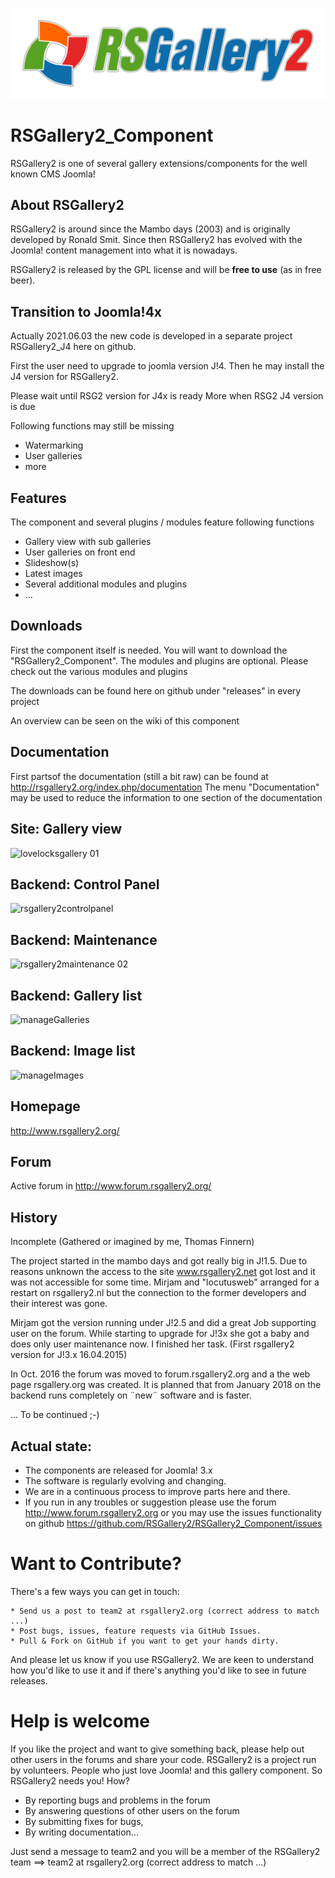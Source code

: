 ![RSGallery logo with text](https://github.com/RSGallery2/RSGallery2_Project/blob/master/RSGallery2_Logo/RSG2_logoText.svg) 

# RSGallery2_Component
RSGallery2 is one of several gallery extensions/components for the well known CMS Joomla!

## About RSGallery2
RSGallery2 is around since the Mambo days (2003) and is originally developed by Ronald Smit. Since then RSGallery2 has evolved with the Joomla! content management into what it is nowadays.

RSGallery2 is released by the GPL license and will be **free to use** (as in free beer).

## Transition to Joomla!4x 

Actually 2021.06.03 the new code is developed in a separate project RSGallery2_J4 here on github.

First the user need to upgrade to joomla version J!4. Then he may install the J4 version for RSGallery2.

Please wait until RSG2 version for J4x is ready 
More when RSG2 J4 version is due

Following functions may still be missing
* Watermarking
* User galleries
* more


## Features
The component and several plugins / modules feature following functions
* Gallery view with sub galleries
* User galleries on front end
* Slideshow(s)
* Latest images
* Several additional modules and plugins
* ...

## Downloads
First the component itself is needed. You will want to download the "RSGallery2_Component". The modules and plugins are optional. Please check out the various modules and plugins

The downloads can be found here on github under "releases" in every project

An overview can be seen on the wiki of this component


## Documentation

First partsof the documentation (still a bit raw) can be found at http://rsgallery2.org/index.php/documentation
The menu "Documentation" may be used to reduce the information to one section of the documentation

## Site: Gallery view

![lovelocksgallery 01](https://cloud.githubusercontent.com/assets/7040580/10307011/60de773e-6c2b-11e5-8008-1061454e6720.png)

## Backend: Control Panel

![rsgallery2controlpanel](https://cloud.githubusercontent.com/assets/7040580/15866364/8ce88422-2cde-11e6-8119-86ed585bfcfc.png)

## Backend: Maintenance

![rsgallery2maintenance 02](https://cloud.githubusercontent.com/assets/7040580/15866405/bcb2bb96-2cde-11e6-828f-3952e4fe6cb7.png)

## Backend: Gallery list

![manageGalleries](https://cloud.githubusercontent.com/assets/7040580/21498906/47f6dd8a-cc31-11e6-9a2a-173f87546d12.png)

## Backend: Image list

![manageImages](https://cloud.githubusercontent.com/assets/7040580/21499132/56c17b8e-cc33-11e6-8f7b-235b8da22bf6.png)

## Homepage

http://www.rsgallery2.org/

## Forum

Active forum in http://www.forum.rsgallery2.org/

## History
Incomplete (Gathered or imagined by me, Thomas Finnern)

The project started in the mambo days and got really big in J!1.5. Due to reasons unknown the access to the site www.rsgallery2.net got lost and it was not accessible for some time. Mirjam and "locutusweb" arranged for a restart on rsgallery2.nl but the connection to the former developers and their interest was gone.

Mirjam got the version running under J!2.5 and did a great Job supporting user on the forum. While starting to upgrade for J!3x she got a baby and does only user maintenance now. I finished her task. (First rsgallery2 version for J!3.x 16.04.2015)

In Oct. 2016 the forum was moved to forum.rsgallery2.org and a the web page rsgallery.org was created.
It is planned that from January 2018 on the backend runs completely on ¨new¨ software and is faster.

...   To be continued ;-)

## Actual state:
* The components are released for Joomla! 3.x
* The software is regularly evolving and changing.
* We are in a continuous process to improve parts here and there.
* If you run in any troubles or suggestion please use the forum http://www.forum.rsgallery2.org
  or you may use the issues functionality on github  https://github.com/RSGallery2/RSGallery2_Component/issues

# Want to Contribute?

There's a few ways you can get in touch:

    * Send us a post to team2 at rsgallery2.org (correct address to match ...)
    * Post bugs, issues, feature requests via GitHub Issues.
    * Pull & Fork on GitHub if you want to get your hands dirty.

And please let us know if you use RSGallery2. We are keen to understand how you'd like to use it and if there's anything you'd like to see in future releases.

# Help is welcome

If you like the project and want to give something back, please help out other users in the forums and share your code.
RSGallery2 is a project run by volunteers. People who just love Joomla! and this gallery component. So RSGallery2 needs you!
How? 
* By reporting bugs and problems in the forum
* By answering questions of other users on the forum
* By submitting fixes for bugs, 
* By writing documentation... 

Just send a message to team2 and you will be a member of the RSGallery2 team
   ==> team2 at rsgallery2.org (correct address to match ...)
